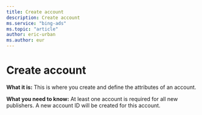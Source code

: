 ```yaml
---
title: Create account
description: Create account
ms.service: "bing-ads"
ms.topic: "article"
author: eric-urban
ms.author: eur
---
```


# Create account

**What it is:** This is where you create and define the attributes of an account.

**What you need to know:** At least one account is required for all new publishers. A new account ID will be created for this account.


